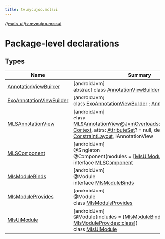 ```yaml
---
title: tv.mycujoo.mclsui
---
```

//[mcls-ui](../../index.html)/[tv.mycujoo.mclsui](index.html)



# Package-level declarations



## Types


| Name | Summary |
|---|---|
| [AnnotationViewBuilder](-annotation-view-builder/index.html) | [androidJvm]<br>abstract class [AnnotationViewBuilder](-annotation-view-builder/index.html) |
| [ExoAnnotationViewBuilder](-exo-annotation-view-builder/index.html) | [androidJvm]<br>class [ExoAnnotationViewBuilder](-exo-annotation-view-builder/index.html) : [AnnotationViewBuilder](-annotation-view-builder/index.html) |
| [MLSAnnotationView](-m-l-s-annotation-view/index.html) | [androidJvm]<br>class [MLSAnnotationView](-m-l-s-annotation-view/index.html)@[JvmOverloads](https://kotlinlang.org/api/latest/jvm/stdlib/kotlin.jvm/-jvm-overloads/index.html)constructor(context: [Context](https://developer.android.com/reference/kotlin/android/content/Context.html), attrs: [AttributeSet](https://developer.android.com/reference/kotlin/android/util/AttributeSet.html)? = null, defStyleAttr: [Int](https://kotlinlang.org/api/latest/jvm/stdlib/kotlin/-int/index.html) = 0) : [ConstraintLayout](https://developer.android.com/reference/kotlin/androidx/constraintlayout/widget/ConstraintLayout.html), IAnnotationView |
| [MLSComponent](-m-l-s-component/index.html) | [androidJvm]<br>@Singleton<br>@Component(modules = [[MlsUiModule::class](-mls-ui-module/index.html)])<br>interface [MLSComponent](-m-l-s-component/index.html) |
| [MlsModuleBinds](-mls-module-binds/index.html) | [androidJvm]<br>@Module<br>interface [MlsModuleBinds](-mls-module-binds/index.html) |
| [MlsModuleProvides](-mls-module-provides/index.html) | [androidJvm]<br>@Module<br>class [MlsModuleProvides](-mls-module-provides/index.html) |
| [MlsUiModule](-mls-ui-module/index.html) | [androidJvm]<br>@Module(includes = [[MlsModuleBinds::class](-mls-module-binds/index.html), [MlsModuleProvides::class](-mls-module-provides/index.html)])<br>class [MlsUiModule](-mls-ui-module/index.html) |

